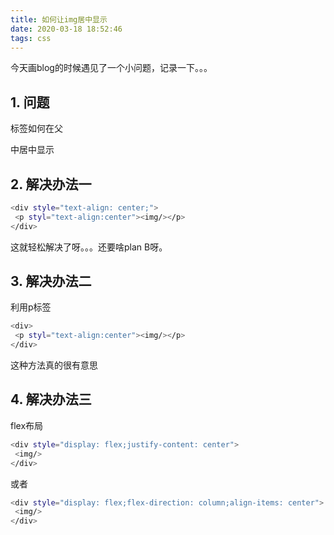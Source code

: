 ```yaml
---
title: 如何让img居中显示
date: 2020-03-18 18:52:46
tags: css
---
```

今天画blog的时候遇见了一个小问题，记录一下。。。 
<!--more-->
## 1. 问题
<img>标签如何在父<div>中居中显示

## 2. 解决办法一

``` bash 
<div style="text-align: center;">
 <p styl="text-align:center"><img/></p>
</div>
```
这就轻松解决了呀。。。还要啥plan B呀。

## 3. 解决办法二
利用p标签
``` bash 
<div>
 <p styl="text-align:center"><img/></p>
</div>
```
这种方法真的很有意思

## 4. 解决办法三
flex布局
``` bash 
<div style="display: flex;justify-content: center">
 <img/>
</div>
```
或者
``` bash 
<div style="display: flex;flex-direction: column;align-items: center">
 <img/>
</div>
```

